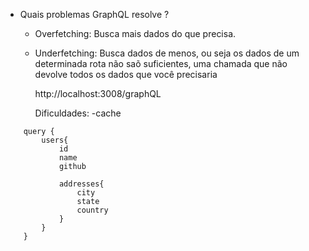 - Quais problemas GraphQL resolve ?

  - Overfetching: Busca mais dados do que precisa.

  - Underfetching: Busca dados de menos, ou seja os dados de um determinada rota não saõ suficientes, uma chamada que não devolve todos os dados que você precisaria

    http://localhost:3008/graphQL

    Dificuldades:
        -cache

```gql
    query {
        users{
            id
            name
            github

            addresses{
                city
                state
                country
            }
        }
    }
```
